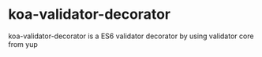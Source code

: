 # koa-validator-decorator
koa-validator-decorator is a ES6 validator decorator by using validator core from yup

